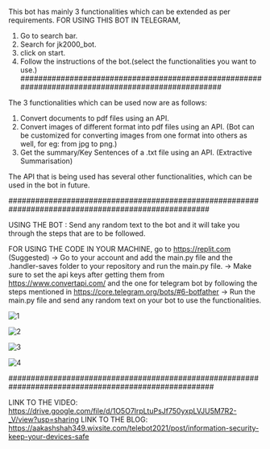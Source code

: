 This bot has mainly 3 functionalities which can be extended as per requirements.
FOR USING THIS BOT IN TELEGRAM,
  1. Go to search bar.
  2. Search for jk2000_bot.
  3. click on start.
  4. Follow the instructions of the bot.(select the functionalities you want to use.) 
###################################################################################################

The 3 functionalities which can be used now are as follows:
1. Convert documents to pdf files using an API.
2. Convert images of different format into pdf files using an API. (Bot can be customized for converting images from one format into others as well, for eg: from jpg to png.)
3. Get the summary/Key Sentences of a .txt file using an API. (Extractive Summarisation)

The API that is being used has several other functionalities, which can be used in the bot in future.

#####################################################################################################

USING THE BOT : Send any random text to the bot and it will take you through the steps that are to be followed.

FOR USING THE CODE IN YOUR MACHINE, go to https://replit.com (Suggested)
-> Go to your account and add the main.py file and the .handler-saves folder to your repository and run the main.py file.
-> Make sure to set the api keys after getting them from https://www.convertapi.com/ and the one for telegram bot by following the steps mentioned in       https://core.telegram.org/bots/#6-botfather
-> Run the main.py file and send any random text on your bot to use the functionalities.

![1](https://user-images.githubusercontent.com/80626053/125193867-5e37e980-e26c-11eb-94aa-aa1bf90500ed.png)

![2](https://user-images.githubusercontent.com/80626053/125193903-84f62000-e26c-11eb-8b6c-26bd5606aa23.png)

![3](https://user-images.githubusercontent.com/80626053/125193908-89223d80-e26c-11eb-8acb-11920d33b878.png)

![4](https://user-images.githubusercontent.com/80626053/125193910-8c1d2e00-e26c-11eb-8c52-1ce8cc5ca76f.png)

######################################################################################################

LINK TO THE VIDEO: https://drive.google.com/file/d/1O5O7lrpLtuPsJf750yxpLVJU5M7R2-_V/view?usp=sharing
LINK TO THE BLOG: https://aakashshah349.wixsite.com/telebot2021/post/information-security-keep-your-devices-safe
